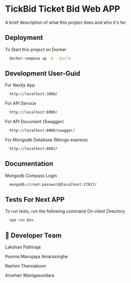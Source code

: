 
# TickBid Ticket Bid Web APP

A brief description of what this project does and who it's for


## Deployment

To Start this project on Docker

```bash
  docker-compose up -d --build
```


## Development User-Guid

For Nextjs App
```bash
  http://localhost:3000/
```
For API Service

```bash
  http://localhost:8000/
```
For API Document (Swagger)

```bash
  http://localhost:8000/swagger/
```
For Mongodb Database (Mongo express)

```bash
  http://localhost:8081/
```
## Documentation
Mongodb Compass Login

```bash
  mongodb://root:password@localhost:27017/
```
## Tests For Next APP

To run tests, run the following command On client Directory

```bash
  npm run Dev
```


## 🚀 Developer Team
Lakshan Pathiraja

Poorna Manujaya Amarasinghe

Rashmi Thennakoon

Aroshan Wanigasundara

